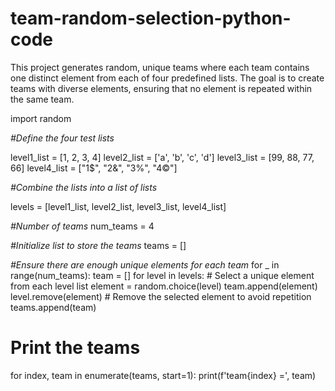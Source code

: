 # team-random-selection-python-code
This project generates random, unique teams where each team contains one distinct element from each of four predefined lists. The goal is to create teams with diverse elements, ensuring that no element is repeated within the same team.

import random

*#Define the four test lists*

level1_list = [1, 2, 3, 4]
level2_list = ['a', 'b', 'c', 'd']
level3_list = [99, 88, 77, 66]
level4_list = ["1$", "2&", "3%", "4©"]

*#Combine the lists into a list of lists*

levels = [level1_list, level2_list, level3_list, level4_list]

*#Number of teams*
num_teams = 4

*#Initialize list to store the teams*
teams = []

*#Ensure there are enough unique elements for each team*
for _ in range(num_teams):
    team = []
    for level in levels:
        # Select a unique element from each level list
        element = random.choice(level)
        team.append(element)
        level.remove(element)  # Remove the selected element to avoid repetition
    teams.append(team)

# Print the teams
for index, team in enumerate(teams, start=1):
    print(f'team{index} =', team)

